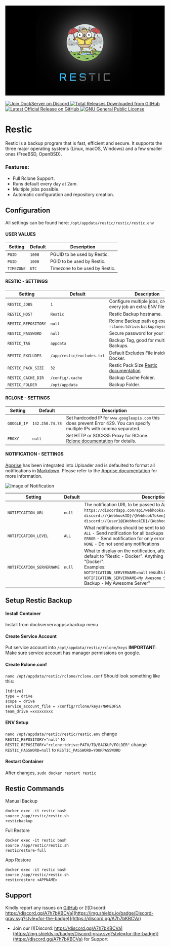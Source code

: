 ![Image of DockServer](/img/container_images/docker-restic.png)

<p align="left">
    <a href="https://discord.gg/FYSvu83caM">
        <img src="https://discord.com/api/guilds/830478558995415100/widget.png?label=Discord%20Server&logo=discord" alt="Join DockServer on Discord">
    </a>
        <a href="https://github.com/dockserver/dockserver/releases">
        <img src="https://img.shields.io/github/downloads/dockserver/dockserver/total?label=Total%20Downloads&logo=github" alt="Total Releases Downloaded from GitHub">
    </a>
    <a href="https://github.com/dockserver/dockserver/releases/latest">
        <img src="https://img.shields.io/github/v/release/dockserver/dockserver?include_prereleases&label=Latest%20Release&logo=github" alt="Latest Official Release on GitHub">
    </a>
    <a href="https://github.com/dockserver/dockserver/blob/master/LICENSE">
        <img src="https://img.shields.io/github/license/dockserver/dockserver?label=License&logo=gnu" alt="GNU General Public License">
    </a>
</p>


# Restic

Restic is a backup program that is fast, efficient and secure. It supports the three major operating systems (Linux, macOS, Windows) and a few smaller ones (FreeBSD, OpenBSD).

### Features:
- Full Rclone Support.
- Runs default every day at 2am.
- Multiple jobs possible.
- Automatic configuration and repository creation.

## Configuration
All settings can be found here: `/opt/appdata/restic/restic/restic.env`

#### USER VALUES
|Setting   |Default|Description|
|----------|-------|-----------|
|`PUID`    |`1000` |PGUID to be used by Restic.|
|`PGID`    |`1000` |PGID to be used by Restic.|
|`TIMEZONE`|`UTC`  |Timezone to be used by Restic.|

#### RESTIC - SETTINGS
|Setting          |Default|Description|
|-----------------|-------|-----------|
|`RESTIC_JOBS` |`1` |Configure multiple jobs, creates for every job an extra ENV file.|
|`RESTIC_HOST`   |`Restic`    |Restic Backup hostname.|
|`RESTIC_REPOSITORY`|`null` |Rclone Backup path eg example: `rclone:tdrive:backup/myservername`.|
|`RESTIC_PASSWORD` |`null`    |Secure password for your backups.|
|`RESTIC_TAG` |`appdata`    |Backup Tag, good for multiple Backups.|
|`RESTIC_EXCLUDES` |`/app/restic/excludes.txt`  |Default Excludes File inside the Docker.|
|`RESTIC_PACK_SIZE` |`32`  |Restic Pack Size [Restic documentation](https://restic.readthedocs.io/en/latest/047_tuning_backup_parameters.html#pack-size)|
|`RESTIC_CACHE_DIR` |`/config/.cache`  |Backup Cache Folder.|
|`RESTIC_FOLDER` |`/opt/appdata`    |Backup Folder.|

#### RCLONE - SETTINGS
|Setting          |Default         |Description|
|-----------------|----------------|-----------|
|`GOOGLE_IP`      |`142.250.74.78` |Set hardcoded IP for `www.googleapis.com` this does prevent Error 429. You can specify multiple IPs with comma separated.|
|`PROXY`          |`null`          |Set HTTP or SOCKS5 Proxy for RClone. [Rclone documentation](https://rclone.org/faq/#can-i-use-rclone-with-an-http-proxy) for details.|

#### NOTIFICATION - SETTINGS
[Apprise](https://github.com/caronc/apprise) has been integrated into Uploader and is defaulted to format all notifications in [Markdown](https://www.markdownguide.org/). Please refer to the [Apprise documentation](https://github.com/caronc/apprise/wiki) for more information.

![Image of Notification](/img/notifications/discord-restic.png)

|Setting                  |Default|Description|
|-------------------------|-------|------------|
|`NOTIFICATION_URL`       |`null` |The notification URL to be passed to Apprise. Discord examples:</br>`https://discordapp.com/api/webhooks/{WebhookID}/{WebhookToken}`</br>`discord://{WebhookID}/{WebhookToken}/`</br>`discord://{user}@{WebhookID}/{WebhookToken}/`|
|`NOTIFICATION_LEVEL`     |`ALL`  |What notifications should be sent to `NOTIFICATION_URL`. Options:</br>`ALL` - Send notification for all backups</br>`ERROR` - Send notification for only errors</br>`NONE` - Do not send any notifications|
|`NOTIFICATION_SERVERNAME`|`null` |What to display on the notification, after "Restic - ". `null` will default to "Restic - Docker". Anything else will only replace "Docker".</br>Examples:</br>`NOTIFICATION_SERVERNAME=null` results in "Restic - Docker"</br>`NOTIFICATION_SERVERNAME=My Awesome Server` will result in "Restic Backup - My Awesome Server"|

## Setup Restic Backup

#### Install Container
Install from dockserver>apps>backup menu

#### Create Service Account
Put service account into `/opt/appdata/restic/rclone/keys`
**IMPORTANT**: Make sure service account has manager permissions on google.

#### Create Rclone.conf 
`nano /opt/appdata/restic/rclone/rclone.conf`
Should look something like this:
```
[tdrive]
type = drive
scope = drive
service_account_file = /config/rclone/keys/NAMEOFSA
team_drive =xxxxxxxxx
```


#### ENV Setup
`nano /opt/appdata/restic/restic/restic.env`
change `RESTIC_REPOSITORY="null"` to `RESTIC_REPOSITORY="rclone:tdrive:PATH/TO/BACKUP/FOLDER"`
change `RESTIC_PASSWORD=null` to `RESTIC_PASSWORD=YOURPASSWORD`


#### Restart Container

After changes, `sudo docker restart restic`



## Restic Commands
Manual Backup
```
docker exec -it restic bash
source /app/restic/restic.sh
resticbackup
```
Full Restore
```
docker exec -it restic bash
source /app/restic/restic.sh
resticrestore-full
```
App Restore
```
docker exec -it restic bash
source /app/restic/restic.sh
resticrestore <APPNAME>
```






## Support
Kindly report any issues on [GitHub](https://github.com/dockserver/dockserver/issues) or [![Discord: https://discord.gg/A7h7bKBCVa](https://img.shields.io/badge/Discord-gray.svg?style=for-the-badge)](https://discord.gg/A7h7bKBCVa)

- Join our [![Discord: https://discord.gg/A7h7bKBCVa](https://img.shields.io/badge/Discord-gray.svg?style=for-the-badge)](https://discord.gg/A7h7bKBCVa) for Support
